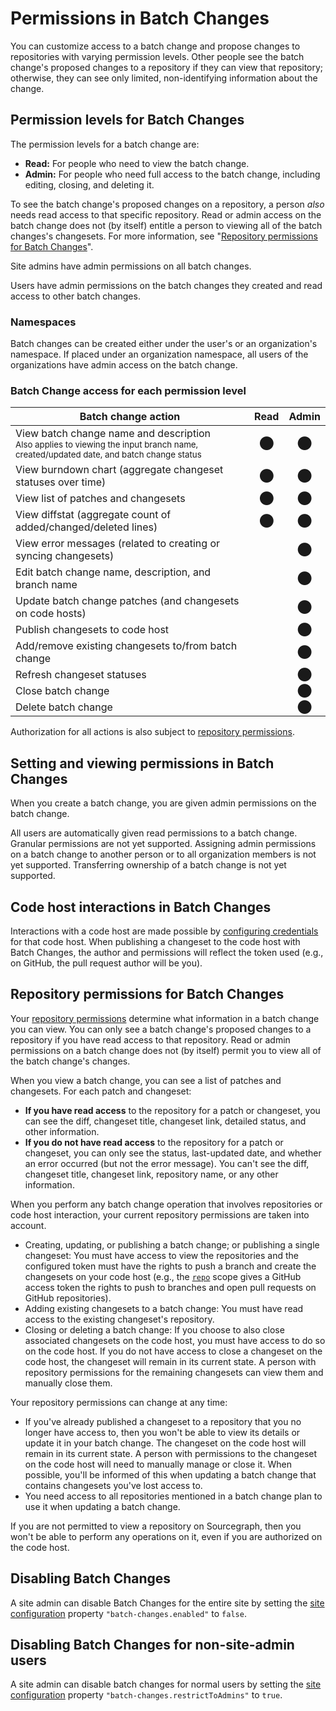 # Permissions in Batch Changes

You can customize access to a batch change and propose changes to repositories with varying permission levels. Other people see the batch change's proposed changes to a repository if they can view that repository; otherwise, they can see only limited, non-identifying information about the change.

## Permission levels for Batch Changes

The permission levels for a batch change are:

- **Read:** For people who need to view the batch change.
- **Admin:** For people who need full access to the batch change, including editing, closing, and deleting it.

To see the batch change's proposed changes on a repository, a person *also* needs read access to that specific repository. Read or admin access on the batch change does not (by itself) entitle a person to viewing all of the batch changes's changesets. For more information, see "[Repository permissions for Batch Changes](#repository-permissions-for-batch-changes)".

Site admins have admin permissions on all batch changes.

Users have admin permissions on the batch changes they created and read access to other batch changes.

### Namespaces

Batch changes can be created either under the user's or an organization's namespace. If placed under an organization namespace, all users of the organizations have admin access on the batch change.

### Batch Change access for each permission level

Batch change action | Read | Admin
--------------- | :--: | :----:
View batch change name and description<br/><small class="text-muted">Also applies to viewing the input branch name, created/updated date, and batch change status</small> | ⬤ | ⬤
View burndown chart (aggregate changeset statuses over time) | ⬤ | ⬤
View list of patches and changesets | ⬤ | ⬤
View diffstat (aggregate count of added/changed/deleted lines) | ⬤ | ⬤
View error messages (related to creating or syncing changesets) |  | ⬤
Edit batch change name, description, and branch name |  | ⬤
Update batch change patches (and changesets on code hosts) |  | ⬤
Publish changesets to code host |  | ⬤
Add/remove existing changesets to/from batch change |  | ⬤
Refresh changeset statuses |  | ⬤
Close batch change |  | ⬤
Delete batch change |  | ⬤

Authorization for all actions is also subject to [repository permissions](#repository-permissions-for-batch-changes).

## Setting and viewing permissions in Batch Changes

When you create a batch change, you are given admin permissions on the batch change.

All users are automatically given read permissions to a batch change. Granular permissions are not yet supported. Assigning admin permissions on a batch change to another person or to all organization members is not yet supported. Transferring ownership of a batch change is not yet supported.

## Code host interactions in Batch Changes

Interactions with a code host are made possible by [configuring credentials](../how-tos/configuring_credentials.md) for that code host. When publishing a changeset to the code host with Batch Changes, the author and permissions will reflect the token used (e.g., on GitHub, the pull request author will be you).

## Repository permissions for Batch Changes

Your [repository permissions](../../../admin/repo/permissions.md) determine what information in a batch change you can view. You can only see a batch change's proposed changes to a repository if you have read access to that repository. Read or admin permissions on a batch change does not (by itself) permit you to view all of the batch change's changes.

When you view a batch change, you can see a list of patches and changesets. For each patch and changeset:

- **If you have read access** to the repository for a patch or changeset, you can see the diff, changeset title, changeset link, detailed status, and other information.
- **If you do not have read access** to the repository for a patch or changeset, you can only see the status, last-updated date, and whether an error occurred (but not the error message). You can't see the diff, changeset title, changeset link, repository name, or any other information.

When you perform any batch change operation that involves repositories or code host interaction, your current repository permissions are taken into account.

- Creating, updating, or publishing a batch change; or publishing a single changeset: You must have access to view the repositories and the configured token must have the rights to push a branch and create the changesets on your code host (e.g., the [```repo```](https://docs.github.com/en/developers/apps/building-oauth-apps/scopes-for-oauth-apps#available-scopes) scope gives a GitHub access token the rights to push to branches and open pull requests on GitHub repositories).
- Adding existing changesets to a batch change: You must have read access to the existing changeset's repository.
- Closing or deleting a batch change: If you choose to also close associated changesets on the code host, you must have access to do so on the code host. If you do not have access to close a changeset on the code host, the changeset will remain in its current state. A person with repository permissions for the remaining changesets can view them and manually close them.

Your repository permissions can change at any time:

- If you've already published a changeset to a repository that you no longer have access to, then you won't be able to view its details or update it in your batch change. The changeset on the code host will remain in its current state. A person with permissions to the changeset on the code host will need to manually manage or close it. When possible, you'll be informed of this when updating a batch change that contains changesets you've lost access to.
- You need access to all repositories mentioned in a batch change plan to use it when updating a batch change.

If you are not permitted to view a repository on Sourcegraph, then you won't be able to perform any operations on it, even if you are authorized on the code host.

## Disabling Batch Changes

A site admin can disable Batch Changes for the entire site by setting the [site configuration](../../../admin/config/site_config.md) property `"batch-changes.enabled"` to `false`. <!--- TODO:check --->

## Disabling Batch Changes for non-site-admin users

A site admin can disable batch changes for normal users by setting the [site configuration](../../../admin/config/site_config.md) property `"batch-changes.restrictToAdmins"` to `true`. <!--- TODO:check --->
